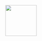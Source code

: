<div id="header" align="center">
  <img src="https://media4.giphy.com/media/v1.Y2lkPTc5MGI3NjExYjM4MjkwMzZhODQ0MWZlNjcyNzMwYmRiOWYxODgyNzkwZjJjNWNhMyZjdD1n/qgQUggAC3Pfv687qPC/giphy.gif" width="100"/>
</div>
